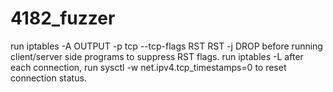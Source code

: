 # 4182_fuzzer


run iptables -A OUTPUT -p tcp --tcp-flags RST RST -j DROP before running client/server side programs to suppress RST flags.
run iptables -L
after each connection, run sysctl -w net.ipv4.tcp_timestamps=0 to reset connection status.